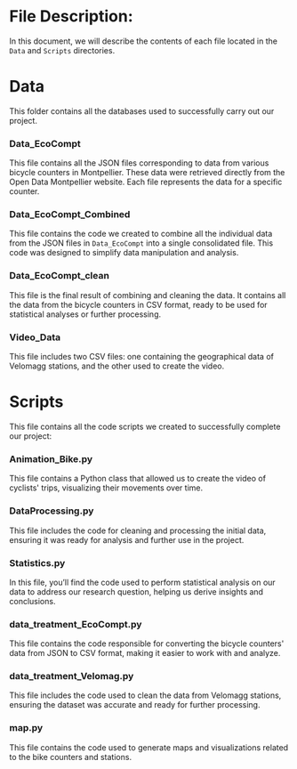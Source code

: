 # File Description:
In this document, we will describe the contents of each file located in the `Data` and `Scripts` directories.

# Data
This folder contains all the databases used to successfully carry out our project.

### Data_EcoCompt
   This file contains all the JSON files corresponding to data from various bicycle counters in Montpellier. These data were retrieved directly from the Open Data Montpellier website. Each file represents the data for a specific counter.
 
### Data_EcoCompt_Combined  
   This file contains the code we created to combine all the individual data from the JSON files in `Data_EcoCompt` into a single consolidated file. This code was designed to simplify data manipulation and analysis.

### Data_EcoCompt_clean 
   This file is the final result of combining and cleaning the data. It contains all the data from the bicycle counters in CSV format, ready to be used for statistical analyses or further processing.

### Video_Data
This file includes two CSV files: one containing the geographical data of Velomagg stations, and the other used to create the video.

# Scripts
This file contains all the code scripts we created to successfully complete our project:


### Animation_Bike.py 
   This file contains a Python class that allowed us to create the video of cyclists' trips, visualizing their movements over time.

### DataProcessing.py
   This file includes the code for cleaning and processing the initial data, ensuring it was ready for analysis and further use in the project.

### Statistics.py
   In this file, you’ll find the code used to perform statistical analysis on our data to address our research question, helping us derive insights and conclusions.

### data_treatment_EcoCompt.py
   This file contains the code responsible for converting the bicycle counters' data from JSON to CSV format, making it easier to work with and analyze.

### data_treatment_Velomag.py 
   This file includes the code used to clean the data from Velomagg stations, ensuring the dataset was accurate and ready for further processing.

### map.py  
   This file contains the code used to generate maps and visualizations related to the bike counters and stations.
